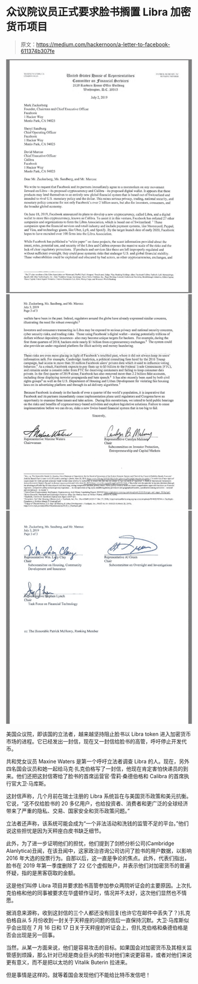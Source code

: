 # 众议院议员正式要求脸书搁置 Libra 加密货币项目

> 原文：<https://medium.com/hackernoon/a-letter-to-facebook-611374b307fe>

![](img/06d3a2b35d680e275556cee3aba912b8.png)![](img/0d3aa7bfba7b54b88366af8074959440.png)![](img/4b7e1c23b6c6d6a7fbeb7def3a4ea03f.png)

美国众议院，即该国的立法者，越来越坚持阻止脸书以 Libra token 进入加密货币市场的进程。它已经发出一封信，现在又一封信给脸书的高管，呼吁停止开发代币。

共和党女议员 Maxine Waters 是第一个呼吁立法者调查 Libra 的人。现在，另外四名国会议员和她一起给马克·扎克伯格写了一封信，他现在肯定害怕快递员的到来。他们还把这封信寄给了脸书的首席运营官·雪莉·桑德伯格和 Calibra 的首席执行官大卫·马库斯。

这封信声称，几个月前在瑞士注册的 Libra 系统旨在与美国货币政策和美元抗衡。它说，“这不仅给脸书的 20 多亿用户，也给投资者、消费者和更广泛的全球经济带来了严重的隐私、交易、国家安全和货币政策问题。”

立法者还声称，该系统可能会成为“一个非法活动和洗钱的监管不足的平台。”他们说这些担忧是因为天秤座白皮书缺乏细节。

此外，为了进一步证明他们的担忧，他们提到了剑桥分析公司(Cambridge Alanlytica)丑闻，在该丑闻中，这家政治咨询公司访问了脸书的用户数据，以影响 2016 年大选的投票行为。自那以后，这一直是争论的焦点。此外，代表们指出，脸书在 2019 年第一季度删除了 22 亿个虚假账户，并表示他们对加密货币的普遍怀疑，指的是黑客窃取的金额。

这是他们叫停 Libra 项目并要求脸书高管参加参众两院听证会的主要原因。上次扎克伯格和他的同事被要求在华盛顿作证时，情况并不太好，这次他们显然也不情愿。

据消息来源称，收到这封信的三个人都还没有回复(也许它在邮件中丢失了？)扎克伯格自从 5 月份收到一封关于天秤座的问题的信后一直保持沉默。大卫·马库斯似乎会出现在 7 月 16 日和 17 日关于天秤座的听证会上，但扎克伯格和桑德伯格是否会出现是另一回事。

当然，从某一方面来说，他们是容易攻击的目标。如果国会对加密货币及其相关监管感到烦躁，那么针对已经是商业巨头的脸书对他们来说更容易，或者对他们来说更有意义，而不是把以太坊的 Vitalik Buterin 拉进来。

但是事情是这样的。就等着国会发现他们不能给比特币发信吧！